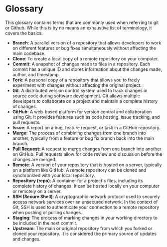 # Glossary

This glossary contains terms that are commonly used when referring to git or Github. While this is by no means an exhaustive list of terminology, it covers the basics.

- **Branch**: A parallel version of a repository that allows developers to work on different features or bug fixes simultaneously without affecting the main codebase.
- **Clone**: To create a local copy of a remote repository on your computer.
- **Commit**: A snapshot of changes made to files in a repository. Each commit has a unique ID and stores information about the changes made, author, and timestamp.
- **Fork**: A personal copy of a repository that allows you to freely experiment with changes without affecting the original project.
- **Git**: A distributed version control system used to track changes in source code during software development. Git allows multiple developers to collaborate on a project and maintain a complete history of changes.
- **GitHub**: A web-based platform for version control and collaboration using Git. It provides features such as code hosting, issue tracking, and pull requests.
- **Issue**: A report on a bug, feature request, or task in a GitHub repository.
- **Merge**: The process of combining changes from one branch into another, typically from a feature or bug fix branch back into the main branch.
- **Pull Request**: A request to merge changes from one branch into another on GitHub. Pull requests allow for code review and discussion before the changes are merged.
- **Remote**: A version of your repository that is hosted on a server, typically on a platform like GitHub. A remote repository can be cloned and synchronized with your local repository.
- **Repository (repo)**: A container for a project's files, including its complete history of changes. It can be hosted locally on your computer or remotely on a server.
- **SSH (Secure Shell)**: A cryptographic network protocol used to securely access network services over an unsecured network. In the context of Git, SSH is used to authenticate your connection to a remote repository when pushing or pulling changes.
- **Staging**: The process of marking changes in your working directory to be included in the next commit.
- **Upstream**: The main or original repository from which you forked or cloned your repository. It is considered the primary source of updates and changes.

